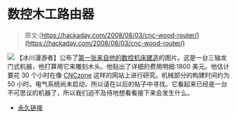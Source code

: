 # 数控木工路由器

> 原文:[https://hackaday.com/2008/08/03/cnc-wood-router/](https://hackaday.com/2008/08/03/cnc-wood-router/)

![](../Images/7ad6e66673da01456747fd79f68a0465.png)
【冰川漫游者】公布了[第一张来自他的数控机床建造](http://www.glacialwanderer.com/hobbyrobotics/?p=17)的图片。这是一台三轴龙门式机器，他打算用它来雕刻木头。他贴出了详细的费用明细:1800 美元。他估计要花 30 个小时在像 [CNCzone](http://cnczone.com/) 这样的网站上进行研究。机械部分的构建时间约为 50 小时。电气系统尚未启动，所以请在以后的帖子中寻找。它看起来已经是一台不可思议的机器了，所以我们迫不及待地想看看接下来会发生什么。

*   [永久链接](http://www.glacialwanderer.com/hobbyrobotics/?p=17)